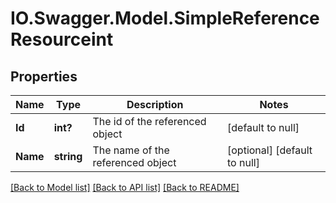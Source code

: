 # IO.Swagger.Model.SimpleReferenceResourceint
## Properties

Name | Type | Description | Notes
------------ | ------------- | ------------- | -------------
**Id** | **int?** | The id of the referenced object | [default to null]
**Name** | **string** | The name of the referenced object | [optional] [default to null]

[[Back to Model list]](../README.md#documentation-for-models) [[Back to API list]](../README.md#documentation-for-api-endpoints) [[Back to README]](../README.md)

